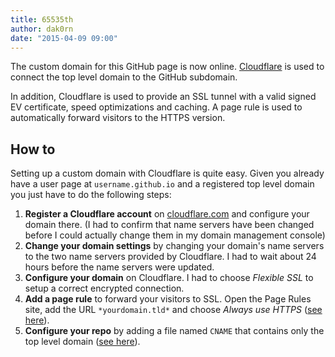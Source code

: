```yaml
---
title: 65535th
author: dak0rn
date: "2015-04-09 09:00"
---
```


The custom domain for this GitHub page is now online. [Cloudflare](https://cloudflare.com/) is
used to connect the top level domain to the GitHub subdomain.

In addition, Cloudflare is used to provide an SSL tunnel with a valid signed
EV certificate, speed optimizations and caching. A page rule is used to automatically
forward visitors to the HTTPS version.

## How to

Setting up a custom domain with Cloudflare is quite easy. Given you already have
a user page at `username.github.io` and a registered top level domain you just
have to do the following steps:

1. **Register a Cloudflare account** on [cloudflare.com](https://cloudflare.com) and
configure your domain there. (I had to confirm that name servers have been changed
before I could actually change them in my domain management console)
2. **Change your domain settings** by changing your domain's name servers to the two
name servers provided by Cloudflare. I had to wait about 24 hours before the name
servers were updated.
3. **Configure your domain** on Cloudflare. I had to choose *Flexible SSL* to
setup a correct encrypted connection.
4. **Add a page rule** to forward your visitors to SSL. Open the Page Rules site,
add the URL `*yourdomain.tld*` and choose *Always use HTTPS* ([see here](https://support.cloudflare.com/hc/en-us/articles/200168306-Is-there-a-tutorial-for-Page-Rules-)).
5. **Configure your repo** by adding a file named `CNAME` that contains only
the top level domain ([see here](https://help.github.com/articles/adding-a-cname-file-to-your-repository/)).
